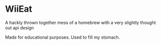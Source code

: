 # WiiEat
A hackly thrown together mess of a homebrew with a very slightly thought out api design

Made for educational purposes. Used to fill my stomach.
